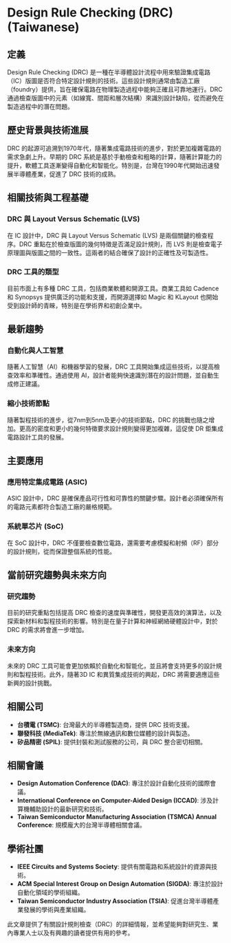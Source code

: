 # Design Rule Checking (DRC) (Taiwanese)

## 定義

Design Rule Checking (DRC) 是一種在半導體設計流程中用來驗證集成電路（IC）版圖是否符合特定設計規則的技術。這些設計規則通常由製造工廠（foundry）提供，旨在確保電路在物理製造過程中能夠正確且可靠地運行。DRC 通過檢查版圖中的元素（如線寬、間距和層次結構）來識別設計缺陷，從而避免在製造過程中的潛在問題。

## 歷史背景與技術進展

DRC 的起源可追溯到1970年代，隨著集成電路技術的進步，對於更加複雜電路的需求急劇上升。早期的 DRC 系統是基於手動檢查和粗略的計算，隨著計算能力的提升，軟體工具逐漸變得自動化和智能化。特別是，台灣在1990年代開始迅速發展半導體產業，促進了 DRC 技術的成熟。

## 相關技術與工程基礎

### DRC 與 Layout Versus Schematic (LVS)
在 IC 設計中，DRC 與 Layout Versus Schematic (LVS) 是兩個關鍵的檢查程序。DRC 重點在於檢查版圖的幾何特徵是否滿足設計規則，而 LVS 則是檢查電子原理圖與版圖之間的一致性。這兩者的結合確保了設計的正確性及可製造性。

### DRC 工具的類型
目前市面上有多種 DRC 工具，包括商業軟體和開源工具。商業工具如 Cadence 和 Synopsys 提供廣泛的功能和支援，而開源選擇如 Magic 和 KLayout 也開始受到設計師的青睞，特別是在學術界和初創企業中。

## 最新趨勢

### 自動化與人工智慧
隨著人工智慧（AI）和機器學習的發展，DRC 工具開始集成這些技術，以提高檢查效率和準確性。通過使用 AI，設計者能夠快速識別潛在的設計問題，並自動生成修正建議。

### 縮小技術節點
隨著製程技術的進步，從7nm到5nm及更小的技術節點，DRC 的挑戰也隨之增加。更高的密度和更小的幾何特徵要求設計規則變得更加複雜，這促使 DR 鉅集成電路設計工具的發展。

## 主要應用

### 應用特定集成電路 (ASIC)
ASIC 設計中，DRC 是確保產品可行性和可靠性的關鍵步驟。設計者必須確保所有的電路元素都符合製造工廠的嚴格規範。

### 系統單芯片 (SoC)
在 SoC 設計中，DRC 不僅要檢查數位電路，還需要考慮模擬和射頻（RF）部分的設計規則，從而保證整個系統的性能。

## 當前研究趨勢與未來方向

### 研究趨勢
目前的研究重點包括提高 DRC 檢查的速度與準確性，開發更高效的演算法，以及探索新材料和製程技術的影響。特別是在量子計算和神經網絡硬體設計中，對於 DRC 的需求將會進一步增加。

### 未來方向
未來的 DRC 工具可能會更加依賴於自動化和智能化，並且將會支持更多的設計規則和製程技術。此外，隨著3D IC 和異質集成技術的興起，DRC 將需要適應這些新興的設計挑戰。

## 相關公司

- **台積電 (TSMC)**: 台灣最大的半導體製造商，提供 DRC 技術支援。
- **聯發科技 (MediaTek)**: 專注於無線通訊和數位媒體的設計與製造。
- **矽品精密 (SPIL)**: 提供封裝和測試服務的公司，與 DRC 整合密切相關。

## 相關會議

- **Design Automation Conference (DAC)**: 專注於設計自動化技術的國際會議。
- **International Conference on Computer-Aided Design (ICCAD)**: 涉及計算機輔助設計的最新研究和技術。
- **Taiwan Semiconductor Manufacturing Association (TSMCA) Annual Conference**: 規模龐大的台灣半導體相關會議。

## 學術社團

- **IEEE Circuits and Systems Society**: 提供有關電路和系統設計的資源與技術。
- **ACM Special Interest Group on Design Automation (SIGDA)**: 專注於設計自動化領域的學術組織。
- **Taiwan Semiconductor Industry Association (TSIA)**: 促進台灣半導體產業發展的學術與產業組織。

此文章提供了有關設計規則檢查（DRC）的詳細情報，並希望能夠對研究生、業內專業人士以及有興趣的讀者提供有用的參考。